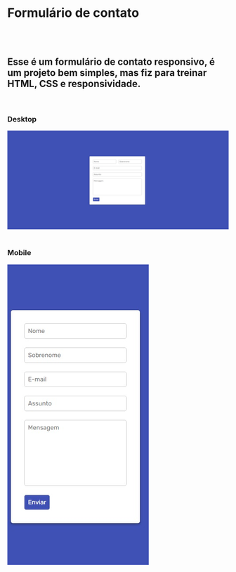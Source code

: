 <h1>Formulário de contato</h1>
<br>
<br>
<h2>Esse é um formulário de contato responsivo, é um projeto bem simples, mas fiz para treinar HTML, CSS e responsividade.</h2>
<br>


<h3>Desktop</h3>

<img src="https://github.com/Karine-Timoteo/Formulario-de-contato-responsivo/blob/master/assets/desktop.jpeg?raw=true">
<br>
<br>

<h3>Mobile</h3>

<img src="https://github.com/Karine-Timoteo/Formulario-de-contato-responsivo/blob/master/assets/mobile.jpeg?raw=true">


